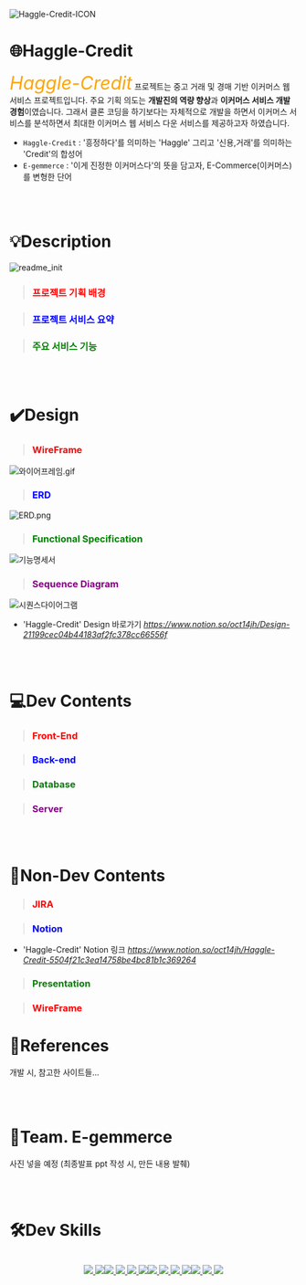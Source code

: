 ![Haggle-Credit-ICON](/uploads/34f9332f3b9d8518065843e773018810/Haggle-Credit-ICON.PNG)
# 🌐Haggle-Credit
<string><em><font size="6" color="orange">Haggle-Credit</font></em></string> 프로젝트는 중고 거래 및 경매 기반 이커머스 웹 서비스 프로젝트입니다. 주요 기획 의도는 <strong>개발진의 역량 향상</strong>과 <strong>이커머스 서비스 개발 경험</strong>이였습니다. 그래서 클론 코딩을 하기보다는 자체적으로 개발을 하면서 이커머스 서비스를 분석하면서 최대한 이커머스 웹 서비스 다운 서비스를 제공하고자 하였습니다.

- `Haggle-Credit` : '흥정하다'를 의미하는 'Haggle' 그리고 '신용,거래'를 의미하는 'Credit'의 합성어
- `E-gemmerce` : '이게 진정한 이커머스다'의 뜻을 담고자, E-Commerce(이커머스)를 변형한 단어

<br></br>
# 💡Description
![readme_init](/uploads/34c93aa3791e3176bb4337cbce15fe7f/readme_init.gif)
> <h3><font color="red">프로젝트 기획 배경</font></h3> 


> <h3><font color="blue">프로젝트 서비스 요약</font></h3>


>  <h3><font color="green">주요 서비스 기능</font></h3>


<br></br>
# ✔️Design

> <h3><font color="red">WireFrame</font></h3>
![와이어프레임.gif](/uploads/9de81e50297f51bf9b82b726e202145a/readme_wireframe.gif)

> <h3><font color="blue">ERD</font></h3>
![ERD.png](/uploads/244c3aeaa39cf9c6e441632795803ed1/HaggleCredit_ERD_20210512_53_32.png)

> <h3><font color="green">Functional Specification</font></h3>
![기능명세서](/uploads/0c39a478fa3b63462d178ffcc382636b/readme_func_spec.gif)

> <h3><font color="purple">Sequence Diagram</font></h3>
![시퀀스다이어그램](/uploads/d7c8177de48979d8a09c7f2e6bec7677/readme_sequence.gif)

- 'Haggle-Credit' Design 바로가기
<em>https://www.notion.so/oct14jh/Design-21199cec04b44183af2fc378cc66556f</em>

<br></br>
# 💻Dev Contents
> <h3><font color="red">Front-End</font></h3>

> <h3><font color="blue">Back-end</font></h3>

> <h3><font color="green">Database</font></h3>

> <h3><font color="purple">Server</font></h3>

<br></br>
# 📝Non-Dev Contents
> <h3><font color="red">JIRA</font></h3>

> <h3><font color="blue">Notion</font></h3>

- 'Haggle-Credit' Notion 링크 
<em>https://www.notion.so/oct14jh/Haggle-Credit-5504f21c3ea14758be4bc81b1c369264</em>
> <h3><font color="green">Presentation</font></h3>

> <h3><font color="red">WireFrame</font></h3>


# 📌References
개발 시, 참고한 사이트들...


<br></br>
# 🕺Team. E-gemmerce
사진 넣을 예정 (최종발표 ppt 작성 시, 만든 내용 발췌)


<br></br>
# 🛠Dev Skills
<div style="display:flex; justify-content: center;">
<p align="center">
  <a href="https://ko.reactjs.org/">
  <img src="https://img.shields.io/badge/React-17.0.2-blue?style=plastic&logo=react">
  </a>
  <a href="https://www.typescriptlang.org/">
  <img src="https://img.shields.io/badge/TypeScript-4.2-blue?style=plastic&logo=typescript">
  </a>
 </p>
 <p align="center">
  <a href="https://spring.io/">
  <img src="https://img.shields.io/badge/spring_boot-2.4.5-brightgreen?style=plastic&logo=Spring">
  </a>
  <a href="https://spring.io/projects/spring-security">
  <img src="https://img.shields.io/badge/Spring_Security-5.4.6-brightgreen?style=plastic&logo=Spring">
  </a>
    <a href="https://spring.io/projects/spring-data-jpa">
  <img src="https://img.shields.io/badge/Spring%20Data%20JPA-2.5.0-brightgreen?style=plastic&logo=Spring">
  </a>
  <a href="https://www.mysql.com/">
  <img src="https://img.shields.io/badge/MySQL-8.0-blue?style=plastic&logo=mysql">
  </a>
   </p>
    <p align="center">
  <a href="https://docs.aws.amazon.com/ec2/index.html?nc2=h_ql_doc_ec2">
  <img src="https://img.shields.io/badge/AWS-EC2-orange?style=plastic&logo=amazon">
  </a> 
  <a href="https://www.docker.com/get-started">
  <img src="https://img.shields.io/badge/docker-19.03.8-blue?color=blue&style=plastic&logo=docker">
  </a>
   <a href="https://www.jenkins.io/">
      <img src="https://img.shields.io/badge/Jenkins-2.263.4-%236DB33F?color=red&style=plastic&logo=Jenkins">
  </a>
  <a href="https://kubernetes.io/ko/docs/concepts/overview/what-is-kubernetes/">
  <img src="https://img.shields.io/badge/Kubernetes-K8s-blue?style=plastic&logo=kubernetes">
  </a>
   </p>
    <p align="center">
  <a href="https://www.atlassian.com/ko/software/jira/">
  <img src="https://img.shields.io/badge/JIRA-Atlassian-blue?style=plastic&logo=jira">
  </a>
  <a href="https://www.notion.so/9afd18e7efe54feba56f48c35a99270b">
  <img src="https://img.shields.io/badge/Notion-2020.12-lightgrey?style=plastic&logo=notion">
  </a>
  <a href="https://www.java.com/ko/">
  <img src="https://img.shields.io/badge/JAVA-1.8-blue?style=plastic&logo=java">
  </a>
</p>
</div>